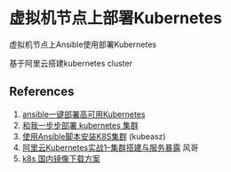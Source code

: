 # 虚拟机节点上部署Kubernetes

 虚拟机节点上Ansible使用部署Kubernetes

 基于阿里云搭建kubernetes cluster





 ## References
   1. [ansible一键部署高可用Kubernetes](https://github.com/zhangguanzhang/Kubernetes-ansible)
   2. [和我一步步部署 kubernetes 集群](https://github.com/opsnull/follow-me-install-kubernetes-cluster)
   3. [使用Ansible脚本安装K8S集群](https://github.com/gjmzj/kubeasz) (kubeasz)
   4. [阿里云Kubernetes实战1–集群搭建与服务暴露](https://www.guji.work/archives/693) 风哥
   5. [k8s 国内镜像下载方案](https://www.cnblogs.com/liyongjian5179/p/11318318.html)
